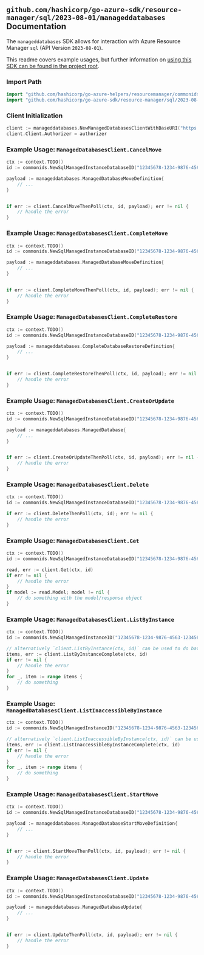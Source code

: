 
## `github.com/hashicorp/go-azure-sdk/resource-manager/sql/2023-08-01/manageddatabases` Documentation

The `manageddatabases` SDK allows for interaction with Azure Resource Manager `sql` (API Version `2023-08-01`).

This readme covers example usages, but further information on [using this SDK can be found in the project root](https://github.com/hashicorp/go-azure-sdk/tree/main/docs).

### Import Path

```go
import "github.com/hashicorp/go-azure-helpers/resourcemanager/commonids"
import "github.com/hashicorp/go-azure-sdk/resource-manager/sql/2023-08-01/manageddatabases"
```


### Client Initialization

```go
client := manageddatabases.NewManagedDatabasesClientWithBaseURI("https://management.azure.com")
client.Client.Authorizer = authorizer
```


### Example Usage: `ManagedDatabasesClient.CancelMove`

```go
ctx := context.TODO()
id := commonids.NewSqlManagedInstanceDatabaseID("12345678-1234-9876-4563-123456789012", "example-resource-group", "managedInstanceName", "databaseName")

payload := manageddatabases.ManagedDatabaseMoveDefinition{
	// ...
}


if err := client.CancelMoveThenPoll(ctx, id, payload); err != nil {
	// handle the error
}
```


### Example Usage: `ManagedDatabasesClient.CompleteMove`

```go
ctx := context.TODO()
id := commonids.NewSqlManagedInstanceDatabaseID("12345678-1234-9876-4563-123456789012", "example-resource-group", "managedInstanceName", "databaseName")

payload := manageddatabases.ManagedDatabaseMoveDefinition{
	// ...
}


if err := client.CompleteMoveThenPoll(ctx, id, payload); err != nil {
	// handle the error
}
```


### Example Usage: `ManagedDatabasesClient.CompleteRestore`

```go
ctx := context.TODO()
id := commonids.NewSqlManagedInstanceDatabaseID("12345678-1234-9876-4563-123456789012", "example-resource-group", "managedInstanceName", "databaseName")

payload := manageddatabases.CompleteDatabaseRestoreDefinition{
	// ...
}


if err := client.CompleteRestoreThenPoll(ctx, id, payload); err != nil {
	// handle the error
}
```


### Example Usage: `ManagedDatabasesClient.CreateOrUpdate`

```go
ctx := context.TODO()
id := commonids.NewSqlManagedInstanceDatabaseID("12345678-1234-9876-4563-123456789012", "example-resource-group", "managedInstanceName", "databaseName")

payload := manageddatabases.ManagedDatabase{
	// ...
}


if err := client.CreateOrUpdateThenPoll(ctx, id, payload); err != nil {
	// handle the error
}
```


### Example Usage: `ManagedDatabasesClient.Delete`

```go
ctx := context.TODO()
id := commonids.NewSqlManagedInstanceDatabaseID("12345678-1234-9876-4563-123456789012", "example-resource-group", "managedInstanceName", "databaseName")

if err := client.DeleteThenPoll(ctx, id); err != nil {
	// handle the error
}
```


### Example Usage: `ManagedDatabasesClient.Get`

```go
ctx := context.TODO()
id := commonids.NewSqlManagedInstanceDatabaseID("12345678-1234-9876-4563-123456789012", "example-resource-group", "managedInstanceName", "databaseName")

read, err := client.Get(ctx, id)
if err != nil {
	// handle the error
}
if model := read.Model; model != nil {
	// do something with the model/response object
}
```


### Example Usage: `ManagedDatabasesClient.ListByInstance`

```go
ctx := context.TODO()
id := commonids.NewSqlManagedInstanceID("12345678-1234-9876-4563-123456789012", "example-resource-group", "managedInstanceName")

// alternatively `client.ListByInstance(ctx, id)` can be used to do batched pagination
items, err := client.ListByInstanceComplete(ctx, id)
if err != nil {
	// handle the error
}
for _, item := range items {
	// do something
}
```


### Example Usage: `ManagedDatabasesClient.ListInaccessibleByInstance`

```go
ctx := context.TODO()
id := commonids.NewSqlManagedInstanceID("12345678-1234-9876-4563-123456789012", "example-resource-group", "managedInstanceName")

// alternatively `client.ListInaccessibleByInstance(ctx, id)` can be used to do batched pagination
items, err := client.ListInaccessibleByInstanceComplete(ctx, id)
if err != nil {
	// handle the error
}
for _, item := range items {
	// do something
}
```


### Example Usage: `ManagedDatabasesClient.StartMove`

```go
ctx := context.TODO()
id := commonids.NewSqlManagedInstanceDatabaseID("12345678-1234-9876-4563-123456789012", "example-resource-group", "managedInstanceName", "databaseName")

payload := manageddatabases.ManagedDatabaseStartMoveDefinition{
	// ...
}


if err := client.StartMoveThenPoll(ctx, id, payload); err != nil {
	// handle the error
}
```


### Example Usage: `ManagedDatabasesClient.Update`

```go
ctx := context.TODO()
id := commonids.NewSqlManagedInstanceDatabaseID("12345678-1234-9876-4563-123456789012", "example-resource-group", "managedInstanceName", "databaseName")

payload := manageddatabases.ManagedDatabaseUpdate{
	// ...
}


if err := client.UpdateThenPoll(ctx, id, payload); err != nil {
	// handle the error
}
```
